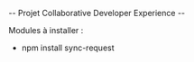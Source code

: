 -- Projet Collaborative Developer Experience --

Modules à installer :
  - npm install sync-request
